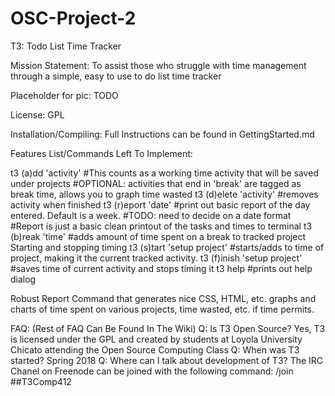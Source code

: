 # OSC-Project-2

T3: Todo List Time Tracker

Mission Statement: To assist those who struggle with time management through a simple, easy to use to do list time tracker

Placeholder for pic: 
TODO

License: 
GPL

Installation/Compiling:
Full Instructions can be found in GettingStarted.md

Features List/Commands Left To Implement:

t3 (a)dd 'activity'
	#This counts as a working time activity that will be saved under projects
	#OPTIONAL: activities that end in 'break' are tagged as break time, allows you to graph time wasted
t3 (d)elete 'activity'
	#removes activity when finished
t3 (r)eport 'date'
	#print out basic report of the day entered. Default is a week. #TODO: need to decide on a date format
	#Report is just a basic clean printout of the tasks and times to terminal
t3 (b)reak 'time'
	#adds amount of time spent on a break to tracked project
Starting and stopping timing
t3 (s)tart 'setup project'
	#starts/adds to time of project, making it the current tracked activity.
t3 (f)inish 'setup project'
	#saves time of current activity and stops timing it
t3 help 
	#prints out help dialog

Robust Report Command that generates nice CSS, HTML, etc. graphs and charts of time spent on various projects, time wasted, etc. if time permits. 

FAQ: (Rest of FAQ Can Be Found In The Wiki)
Q: Is T3 Open Source?
    Yes, T3 is licensed under the GPL and created by students at Loyola University Chicato attending the Open Source Computing Class
Q: When was T3 started?
    Spring 2018
Q: Where can I talk about development of T3?
    The IRC Chanel on Freenode can be joined with the following command:
    /join ##T3Comp412




